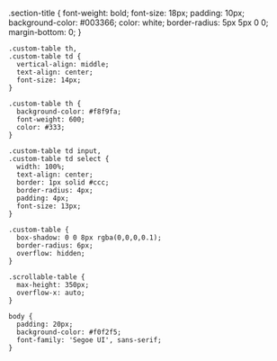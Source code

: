 .section-title {
      font-weight: bold;
      font-size: 18px;
      padding: 10px;
      background-color: #003366;
      color: white;
      border-radius: 5px 5px 0 0;
      margin-bottom: 0;
    }

    .custom-table th,
    .custom-table td {
      vertical-align: middle;
      text-align: center;
      font-size: 14px;
    }

    .custom-table th {
      background-color: #f8f9fa;
      font-weight: 600;
      color: #333;
    }

    .custom-table td input,
    .custom-table td select {
      width: 100%;
      text-align: center;
      border: 1px solid #ccc;
      border-radius: 4px;
      padding: 4px;
      font-size: 13px;
    }

    .custom-table {
      box-shadow: 0 0 8px rgba(0,0,0,0.1);
      border-radius: 6px;
      overflow: hidden;
    }

    .scrollable-table {
      max-height: 350px;
      overflow-x: auto;
    }

    body {
      padding: 20px;
      background-color: #f0f2f5;
      font-family: 'Segoe UI', sans-serif;
    }
